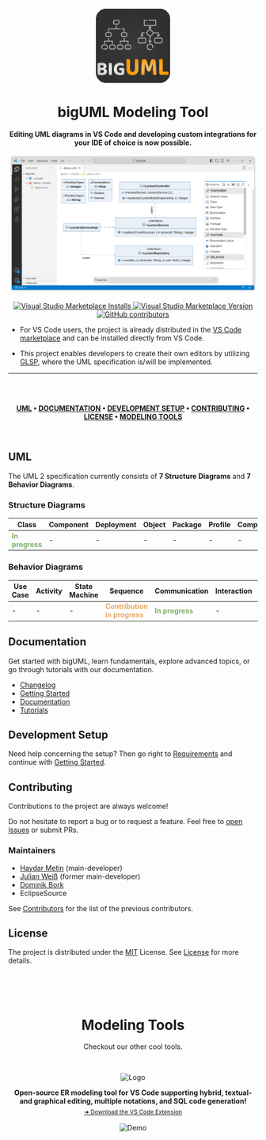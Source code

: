 <!-- LOGO -->
<p align="center">
  <img src="./client/packages/uml-vscode-integration/extension/resources/logo.png" alt="Logo" width="150" height="150" />
</p>

<!-- TITLE -->
<h1 align="center">bigUML Modeling Tool</h1>

<p align="center">
  <strong>Editing UML diagrams in VS Code and developing custom integrations for your IDE of choice is now possible.</strong>
</p>

<!-- DEMO -->
<p align="center">
  <img src="./client/packages/uml-vscode-integration/extension/resources/biguml-vscode.png" alt="Demo" width="800" />
</p>

<!-- BADGES -->
<p align="center">
  <a target="_blank" href="https://marketplace.visualstudio.com/items?itemName=BIGModelingTools.umldiagram">
    <img alt="Visual Studio Marketplace Installs" src="https://img.shields.io/visual-studio-marketplace/i/BIGModelingTools.umldiagram?color=9cf&style=for-the-badge&label=VS%20Code%20Installs" height="20"/>
  </a>
  <a target="_blank" href="https://marketplace.visualstudio.com/items?itemName=BIGModelingTools.umldiagram">
    <img alt="Visual Studio Marketplace Version" src="https://img.shields.io/visual-studio-marketplace/v/BIGModelingTools.umldiagram?style=for-the-badge&label=VS%20Code%20Version" height="20"/>
  </a>
  <a target="_blank" href="https://github.com/borkdominik/bigUML/graphs/contributors">
    <img alt="GitHub contributors" src="https://img.shields.io/github/contributors/borkdominik/bigUML?color=lightgrey&style=for-the-badge" height="20"/>
  </a>
</p>

- For VS Code users, the project is already distributed in the [VS Code marketplace](https://marketplace.visualstudio.com/items?itemName=BIGModelingTools.umldiagram) and can be installed directly from VS Code.

- This project enables developers to create their own editors by utilizing [GLSP](https://www.eclipse.org/glsp/), where the UML specification is/will be implemented.

---

</br>
</br>

<div align="center">

**[UML](#uml) •
[DOCUMENTATION](#documentation) •
[DEVELOPMENT SETUP](#development-setup) •
[CONTRIBUTING](#contributing) •
[LICENSE](#license) •
[MODELING TOOLS](#modeling-tools)**

</div>

</br>

## UML

The UML 2 specification currently consists of **7 Structure Diagrams** and **7 Behavior Diagrams**.

### Structure Diagrams

| Class                                                           | Component | Deployment | Object | Package | Profile | Composite |
| --------------------------------------------------------------- | --------- | ---------- | ------ | ------- | ------- | --------- |
| <span style="color:#7FB069;font-weight:bold">In progress</span> | -         | -          | -      | -       | -       | -         |

### Behavior Diagrams

| Use Case | Activity | State Machine | Sequence                                                                     | Communication                                                   | Interaction | Timing |
| -------- | -------- | ------------- | ---------------------------------------------------------------------------- | --------------------------------------------------------------- | ----------- | ------ |
| -        | -        | -             | <span style="color:#E6AA68;font-weight:bold">Contribution in progress</span> | <span style="color:#7FB069;font-weight:bold">In progress</span> | -           | -      |

## Documentation

Get started with bigUML, learn fundamentals, explore advanced topics, or go through tutorials with our documentation.

- [Changelog](./CHANGELOG.md)
- [Getting Started](./docs/getting-started.md)
- [Documentation](./docs/README.md)
- [Tutorials](./docs/tutorial/README.md)

## Development Setup

Need help concerning the setup? Then go right to [Requirements](./docs/requirements.md) and continue with [Getting Started](./docs/getting-started.md).

## Contributing

Contributions to the project are always welcome!

Do not hesitate to report a bug or to request a feature. Feel free to [open Issues](./issues) or submit PRs.

### Maintainers

- [Haydar Metin](https://github.com/haydar-metin) (main-developer)
- [Julian Weiß](https://github.com/deweiiss) (former main-developer)
- [Dominik Bork](https://github.com/borkdominik)
- EclipseSource

See [Contributors](./docs/contributors.md) for the list of the previous contributors.

## License

The project is distributed under the [MIT](https://github.com/borkdominik/bigUML/blob/main/LICENSE) License. See [License](https://github.com/borkdominik/bigUML/blob/main/LICENSE) for more details.

</br>
</br>
</br>

<div align="center">

# Modeling Tools

</div>

<p align="center">
  Checkout our other cool tools.
</p>

</br>

<p align="center">
  <img src="https://raw.githubusercontent.com/borkdominik/bigER/main/extension/media/logo.png" alt="Logo" width="150" height="150" />
</p>

<p align="center">
  <b>Open-source ER modeling tool for VS Code supporting hybrid, textual- and graphical editing, multiple notations, and SQL code generation!</b></br>
  <sub><a href="https://marketplace.visualstudio.com/items?itemName=BIGModelingTools.erdiagram">➜ Download the VS Code Extension</a><sub>
</p>

<p align="center">
  <img src="https://user-images.githubusercontent.com/39776671/197230584-f045bee2-0d5a-4120-b0cf-3ad7ae7675d8.gif" alt="Demo" width="800" />
</p>
